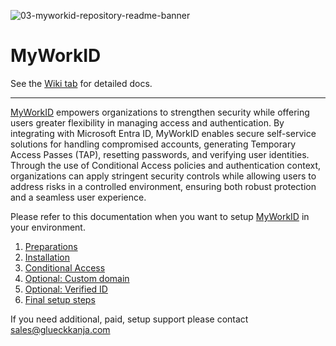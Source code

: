 ![03-myworkid-repository-readme-banner](https://github.com/user-attachments/assets/3127825c-6da1-42c7-bfe6-f773c6be0a00)
# MyWorkID
See the [Wiki tab](https://github.com/glueckkanja/MyWorkID/wiki) for detailed docs.

___

[MyWorkID](https://www.glueckkanja.com/en/security/my-work-id/) empowers organizations to strengthen security while offering users greater flexibility in managing access and authentication. By integrating with Microsoft Entra ID, MyWorkID enables secure self-service solutions for handling compromised accounts, generating Temporary Access Passes (TAP), resetting passwords, and verifying user identities. Through the use of Conditional Access policies and authentication context, organizations can apply stringent security controls while allowing users to address risks in a controlled environment, ensuring both robust protection and a seamless user experience.

Please refer to this documentation when you want to setup [MyWorkID](https://www.glueckkanja.com/en/security/my-work-id/) in your environment.

1. [Preparations](https://github.com/glueckkanja/MyWorkID/wiki/Preparations)
1. [Installation](https://github.com/glueckkanja/MyWorkID/wiki/Installation)
1. [Conditional Access](https://github.com/glueckkanja/MyWorkID/wiki/Conditional-Access)
1. [Optional: Custom domain](https://github.com/glueckkanja/MyWorkID/wiki/Custom-Domain)
1. [Optional: Verified ID](https://github.com/glueckkanja/MyWorkID/wiki/Verified-ID)
1. [Final setup steps](https://github.com/glueckkanja/MyWorkID/wiki/Final-steps)

If you need additional, paid, setup support please contact sales@glueckkanja.com
